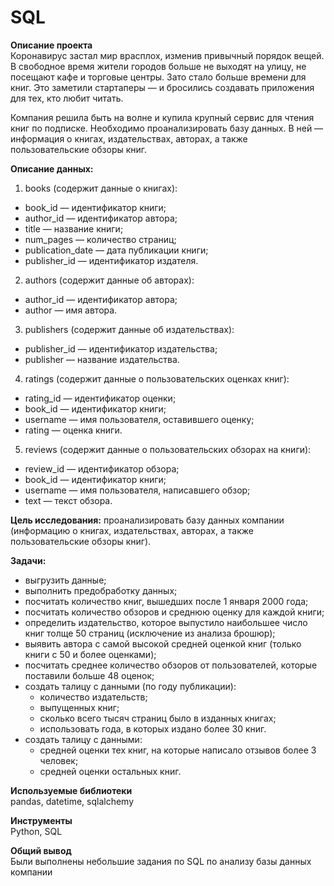 # SQL

**Описание проекта**  
Коронавирус застал мир врасплох, изменив привычный порядок вещей. В свободное время жители городов больше не выходят на улицу, не посещают кафе и торговые центры. Зато стало больше времени для книг. Это заметили стартаперы — и бросились создавать приложения для тех, кто любит читать.

Компания решила быть на волне и купила крупный сервис для чтения книг по подписке. Необходимо проанализировать базу данных.
В ней — информация о книгах, издательствах, авторах, а также пользовательские обзоры книг.   

**Описание данных:**  
1. books (содержит данные о книгах):  
* book_id  — идентификатор книги;  
* author_id  — идентификатор автора;  
* title  — название книги;   
* num_pages — количество страниц;  
* publication_date  — дата публикации книги;  
* publisher_id  — идентификатор издателя.  
  
2. authors (содержит данные об авторах):  
* author_id  — идентификатор автора;  
* author  — имя автора.  

3. publishers (содержит данные об издательствах):  
* publisher_id  — идентификатор издательства;  
* publisher  — название издательства.  

4. ratings (содержит данные о пользовательских оценках книг):  
* rating_id  — идентификатор оценки;  
* book_id  — идентификатор книги;    
* username  — имя пользователя, оставившего оценку;  
* rating  — оценка книги.     

5. reviews (содержит данные о пользовательских обзорах на книги):  
* review_id  — идентификатор обзора;  
* book_id  — идентификатор книги;    
* username  — имя пользователя, написавшего обзор;  
* text  — текст обзора. 


**Цель исследования:** проанализировать базу данных компании (информацию о книгах, издательствах, авторах, а также пользовательские обзоры книг).  


**Задачи:**  
* выгрузить данные;  
* выполнить предобработку данных;  
* посчитать количество книг, вышедших после 1 января 2000 года;  
* посчитать количество обзоров и среднюю оценку для каждой книги;  
* определить издательство, которое выпустило наибольшее число книг толще 50 страниц (исключение из анализа брошюр);  
* выявить автора с самой высокой средней оценкой книг (только книги с 50 и более оценками);  
* посчитать среднее количество обзоров от пользователей, которые поставили больше 48 оценок;  
* создать талицу с данными (по году публикации):
    * количество издательств;  
    * выпущенных книг;  
    * сколько всего тысяч страниц было в изданных книгах;  
    * использовать года, в которых издано более 30 книг. 
* создать талицу с данными:
    * средней оценки тех книг, на которые написало отзывов более 3 человек;  
    * средней оценки остальных книг.

**Используемые библиотеки**  
pandas, datetime, sqlalchemy

**Инструменты**  
Python, SQL 


**Общий вывод**  
Были выполнены небольшие задания по SQL по анализу базы данных компании
